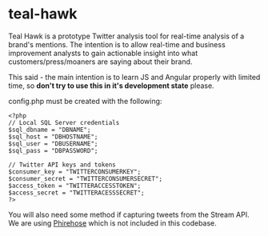 # teal-hawk  

Teal Hawk is a prototype Twitter analysis tool for real-time analysis of a brand's mentions. The intention is to allow real-time and business improvement analysts to gain actionable insight into what customers/press/moaners are saying about their brand.  

This said - the main intention is to learn JS and Angular properly with limited time, so **don't try to use this in it's development state** please. 
  
config.php must be created with the following:  
  
	<?php  
	// Local SQL Server credentials  
	$sql_dbname = "DBNAME";  
	$sql_host = "DBHOSTNAME";  
	$sql_user = "DBUSERNAME";  
	$sql_pass = "DBPASSWORD";  
	
	// Twitter API keys and tokens  
	$consumer_key = "TWITTERCONSUMERKEY";  
	$consumer_secret = "TWITTERCONSUMERSECRET";  
	$access_token = "TWITTERACCESSTOKEN";  
	$access_secret = "TWITTERACESSSECRET";  
	?>
  
You will also need some method if capturing tweets from the Stream API. We are using [Phirehose](https://github.com/fennb/phirehose) which is not included in this codebase.  

